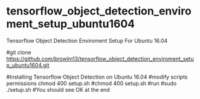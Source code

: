 # tensorflow_object_detection_enviroment_setup_ubuntu1604
Tensorflow Object Detection Enviroment Setup For Ubuntu 16.04

#git clone https://github.com/browlm13/tensorflow_object_detection_enviroment_setup_ubuntu1604.git

#Installing Tensorflow Object Detection on Ubuntu 16.04
#modify scripts permissions chmod 400 setup.sh
#chmod 400 setup.sh
#run
#sudo ./setup.sh
#You should see OK at the end
